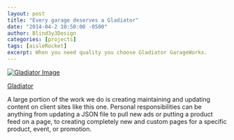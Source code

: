 ```yaml
---
layout: post
title: "Every garage deserves a Gladiator"
date: "2014-04-2 10:50:00 -0500"
author: Blind3y3Design
categories: [projects]
tags: [aisleRocket]
excerpt: When you need quality you choose Gladiator GarageWorks.
---
```


<div>
	<a href="http://www.gladiatorgarageworks.com/" title="Gladiator">
		<img class="thumbnail" src="{{site.baseurl}}/images/aisleRocket/Gladiator_fullSize.png" alt="Gladiator Image">
	</a>
</div>

[Gladiator](http://www.gladiatorgarageworks.com/)

A large portion of the work we do is creating maintaining and updating content on client sites like this one. Personal responsibilities can be anything from updating a JSON file to pull new ads or putting a product feed on a page, to creating completely new and custom pages for a specific product, event, or promotion.